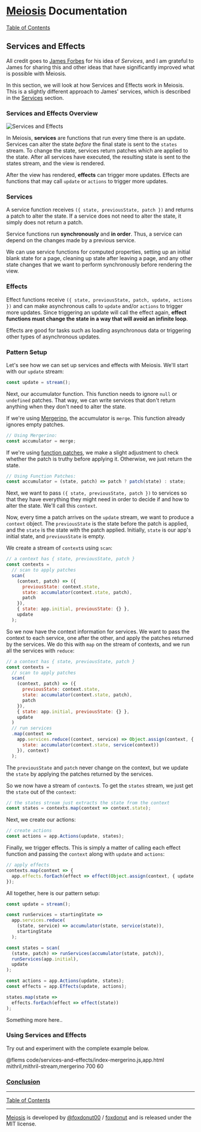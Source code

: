 # [Meiosis](https://meiosis.js.org) Documentation

[Table of Contents](toc.html)

## Services and Effects

All credit goes to [James Forbes](https://james-forbes.com) for his idea of _Services_, and I am
grateful to James for sharing this and other ideas that have significantly improved what is possible
with Meiosis.

In this section, we will look at how Services and Effects work in Meiosis. This is a slightly
different approach to James' services, which is described in the [Services](services.html) section.

### Services and Effects Overview

![Services and Effects](services-and-effects.svg)

In Meiosis, **services** are functions that run every time there is an update. Services can alter
the state _before_ the final state is sent to the `states` stream. To change the state, services
return patches which are applied to the state. After all services have executed, the resulting state
is sent to the states stream, and the view is rendered.

After the view has rendered, **effects** can trigger more updates. Effects are functions that may
call `update` or `actions` to trigger more updates.

### Services

A service function receives `({ state, previousState, patch })` and returns a patch to alter the
state. If a service does not need to alter the state, it simply does not return a patch.

Service functions run **synchronously** and **in order**. Thus, a service can depend on the changes
made by a previous service.

We can use service functions for computed properties, setting up an initial blank state for a page,
cleaning up state after leaving a page, and any other state changes that we want to perform
synchronously before rendering the view.

### Effects

Effect functions receive `({ state, previousState, patch, update, actions })` and can make
asynchronous calls to `update` and/or `actions` to trigger more updates. Since triggering an update
will call the effect again, **effect functions must change the state in a way that will avoid an
infinite loop**.

Effects are good for tasks such as loading asynchronous data or triggering other types of
asynchronous updates.

### Pattern Setup

Let's see how we can set up services and effects with Meiosis. We'll start with our `update` stream:

```javascript
const update = stream();
```

Next, our accumulator function. This function needs to ignore `null` or `undefined` patches. That
way, we can write services that don't return anything when they don't need to alter the state.

If we're using [Mergerino](https://github.com/fuzetsu/mergerino), the accumulator is `merge`. This
function already ignores empty patches.

```javascript
// Using Mergerino:
const accumulator = merge;
```

If we're using
[function patches](http://meiosis.js.org/tutorial/04-meiosis-with-function-patches.html), we make a
slight adjustment to check whether the patch is truthy before applying it. Otherwise, we just return
the state.

```javascript
// Using Function Patches:
const accumulator = (state, patch) => patch ? patch(state) : state;
```

Next, we want to pass `({ state, previousState, patch })` to services so that they have everything
they might need in order to decide if and how to alter the state. We'll call this `context`.

Now, every time a patch arrives on the `update` stream, we want to produce a `context` object. The
`previousState` is the state before the patch is applied, and the `state` is the state with the
patch applied. Initially, `state` is our app's initial state, and `previousState` is empty.

We create a stream of `context`s using `scan`:

```javascript
// a context has { state, previousState, patch }
const contexts =
  // scan to apply patches
  scan(
    (context, patch) => ({
      previousState: context.state,
      state: accumulator(context.state, patch),
      patch
    }),
    { state: app.initial, previousState: {} },
    update
  );
```

So we now have the context information for services. We want to pass the context to each service,
one after the other, and apply the patches returned by the services. We do this with `map` on the
stream of contexts, and we run all the services with `reduce`:

```javascript
// a context has { state, previousState, patch }
const contexts =
  // scan to apply patches
  scan(
    (context, patch) => ({
      previousState: context.state,
      state: accumulator(context.state, patch),
      patch
    }),
    { state: app.initial, previousState: {} },
    update
  )
  // run services
  .map(context =>
    app.services.reduce((context, service) => Object.assign(context, {
      state: accumulator(context.state, service(context))
    }), context)
  );
```

The `previousState` and `patch` never change on the context, but we update the `state` by applying
the patches returned by the services.

So we now have a stream of `context`s. To get the `states` stream, we just get the `state` out of
the `context`:

```javascript
// the states stream just extracts the state from the context
const states = contexts.map(context => context.state);
```

Next, we create our actions:

```javascript
// create actions
const actions = app.Actions(update, states);
```

Finally, we trigger effects. This is simply a matter of calling each effect function and passing the
`context` along with `update` and `actions`:

```javascript
// apply effects
contexts.map(context => {
  app.effects.forEach(effect => effect(Object.assign(context, { update, actions })))
});
```

All together, here is our pattern setup:

```javascript
const update = stream();

const runServices = startingState =>
  app.services.reduce(
    (state, service) => accumulator(state, service(state)),
    startingState
  );

const states = scan(
  (state, patch) => runServices(accumulator(state, patch)),
  runServices(app.initial),
  update
);

const actions = app.Actions(update, states);
const effects = app.Effects(update, actions);

states.map(state =>
  effects.forEach(effect => effect(state))
);
```

Something more here..

### Using Services and Effects

Try out and experiment with the complete example below.

@flems code/services-and-effects/index-mergerino.js,app.html mithril,mithril-stream,mergerino 700 60

<a name="conclusion"></a>
### [Conclusion](#conclusion)

-----

[Table of Contents](toc.html)

-----

[Meiosis](https://meiosis.js.org) is developed by
[@foxdonut00](http://twitter.com/foxdonut00) /
[foxdonut](https://github.com/foxdonut)
and is released under the MIT license.
